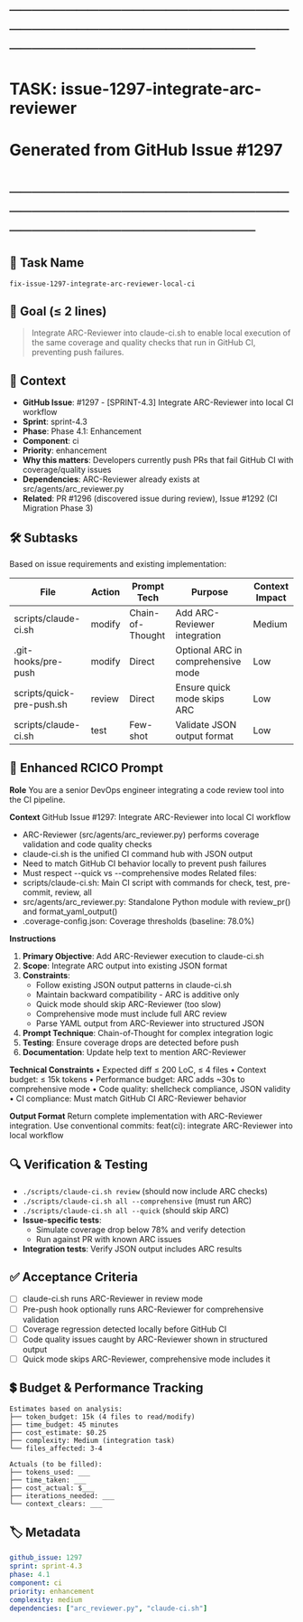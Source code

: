 # ────────────────────────────────────────────────────────────────────────
# TASK: issue-1297-integrate-arc-reviewer
# Generated from GitHub Issue #1297
# ────────────────────────────────────────────────────────────────────────

## 📌 Task Name
`fix-issue-1297-integrate-arc-reviewer-local-ci`

## 🎯 Goal (≤ 2 lines)
> Integrate ARC-Reviewer into claude-ci.sh to enable local execution of the same coverage and quality checks that run in GitHub CI, preventing push failures.

## 🧠 Context
- **GitHub Issue**: #1297 - [SPRINT-4.3] Integrate ARC-Reviewer into local CI workflow
- **Sprint**: sprint-4.3
- **Phase**: Phase 4.1: Enhancement
- **Component**: ci
- **Priority**: enhancement
- **Why this matters**: Developers currently push PRs that fail GitHub CI with coverage/quality issues
- **Dependencies**: ARC-Reviewer already exists at src/agents/arc_reviewer.py
- **Related**: PR #1296 (discovered issue during review), Issue #1292 (CI Migration Phase 3)

## 🛠️ Subtasks
Based on issue requirements and existing implementation:

| File | Action | Prompt Tech | Purpose | Context Impact |
|------|--------|-------------|---------|----------------|
| scripts/claude-ci.sh | modify | Chain-of-Thought | Add ARC-Reviewer integration | Medium |
| .git-hooks/pre-push | modify | Direct | Optional ARC in comprehensive mode | Low |
| scripts/quick-pre-push.sh | review | Direct | Ensure quick mode skips ARC | Low |
| scripts/claude-ci.sh | test | Few-shot | Validate JSON output format | Low |

## 📝 Enhanced RCICO Prompt
**Role**
You are a senior DevOps engineer integrating a code review tool into the CI pipeline.

**Context**
GitHub Issue #1297: Integrate ARC-Reviewer into local CI workflow
- ARC-Reviewer (src/agents/arc_reviewer.py) performs coverage validation and code quality checks
- claude-ci.sh is the unified CI command hub with JSON output
- Need to match GitHub CI behavior locally to prevent push failures
- Must respect --quick vs --comprehensive modes
Related files:
- scripts/claude-ci.sh: Main CI script with commands for check, test, pre-commit, review, all
- src/agents/arc_reviewer.py: Standalone Python module with review_pr() and format_yaml_output()
- .coverage-config.json: Coverage thresholds (baseline: 78.0%)

**Instructions**
1. **Primary Objective**: Add ARC-Reviewer execution to claude-ci.sh
2. **Scope**: Integrate ARC output into existing JSON format
3. **Constraints**:
   - Follow existing JSON output patterns in claude-ci.sh
   - Maintain backward compatibility - ARC is additive only
   - Quick mode should skip ARC-Reviewer (too slow)
   - Comprehensive mode must include full ARC review
   - Parse YAML output from ARC-Reviewer into structured JSON
4. **Prompt Technique**: Chain-of-Thought for complex integration logic
5. **Testing**: Ensure coverage drops are detected before push
6. **Documentation**: Update help text to mention ARC-Reviewer

**Technical Constraints**
• Expected diff ≤ 200 LoC, ≤ 4 files
• Context budget: ≤ 15k tokens
• Performance budget: ARC adds ~30s to comprehensive mode
• Code quality: shellcheck compliance, JSON validity
• CI compliance: Must match GitHub CI ARC-Reviewer behavior

**Output Format**
Return complete implementation with ARC-Reviewer integration.
Use conventional commits: feat(ci): integrate ARC-Reviewer into local workflow

## 🔍 Verification & Testing
- `./scripts/claude-ci.sh review` (should now include ARC checks)
- `./scripts/claude-ci.sh all --comprehensive` (must run ARC)
- `./scripts/claude-ci.sh all --quick` (should skip ARC)
- **Issue-specific tests**:
  - Simulate coverage drop below 78% and verify detection
  - Run against PR with known ARC issues
- **Integration tests**: Verify JSON output includes ARC results

## ✅ Acceptance Criteria
- [ ] claude-ci.sh runs ARC-Reviewer in review mode
- [ ] Pre-push hook optionally runs ARC-Reviewer for comprehensive validation
- [ ] Coverage regression detected locally before GitHub CI
- [ ] Code quality issues caught by ARC-Reviewer shown in structured output
- [ ] Quick mode skips ARC-Reviewer, comprehensive mode includes it

## 💲 Budget & Performance Tracking
```
Estimates based on analysis:
├── token_budget: 15k (4 files to read/modify)
├── time_budget: 45 minutes
├── cost_estimate: $0.25
├── complexity: Medium (integration task)
└── files_affected: 3-4

Actuals (to be filled):
├── tokens_used: ___
├── time_taken: ___
├── cost_actual: $___
├── iterations_needed: ___
└── context_clears: ___
```

## 🏷️ Metadata
```yaml
github_issue: 1297
sprint: sprint-4.3
phase: 4.1
component: ci
priority: enhancement
complexity: medium
dependencies: ["arc_reviewer.py", "claude-ci.sh"]
```
